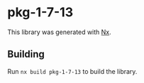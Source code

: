 # pkg-1-7-13

This library was generated with [Nx](https://nx.dev).

## Building

Run `nx build pkg-1-7-13` to build the library.

